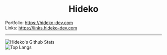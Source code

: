 <div align="center">
    <h1>Hideko</h1>
</div>

Portfolio: https://hideko-dev.com<br>
Links: https://links.hideko-dev.com

----
![Hideko's Github Stats](https://github-readme-stats.vercel.app/api?username=hideko-dev&show_icons=true&bg_color=00000000&border_color=313131)
<br>
![Top Langs](https://github-readme-stats.vercel.app/api/top-langs/?username=hideko-dev&layout=compact&bg_color=00000000&border_color=313131&text_bold=true)
